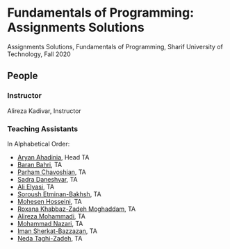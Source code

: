 # Fundamentals of Programming: Assignments Solutions
Assignments Solutions, Fundamentals of Programming, Sharif University of Technology, Fall 2020

## People

### Instructor
Alireza Kadivar, Instructor

### Teaching Assistants
In Alphabetical Order:
- [Aryan Ahadinia](https://github.com/AryanAhadinia), Head TA
- [Baran Bahri](), TA
- [Parham Chavoshian](), TA
- [Sadra Daneshvar](), TA
- [Ali Elyasi](), TA
- [Soroush Etminan-Bakhsh](), TA
- [Mohesen Hosseini](), TA
- [Roxana Khabbaz-Zadeh Moghaddam](), TA
- [Alireza Mohammadi](), TA
- [Mohammad Nazari](), TA
- [Iman Sherkat-Bazzazan](), TA
- [Neda Taghi-Zadeh](), TA
